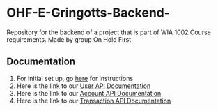 # OHF-E-Gringotts-Backend-
Repository for the backend of a project that is part of WIA 1002 Course requirements. Made by group On Hold First

## Documentation
1. For initial set up, go [here](https://github.com/trinuro/OHF-E-Gringotts-Backend-/blob/main/Documentation/Initial%20Set%20Up.md) for instructions
2. Here is the link to our [User API Documentation](https://github.com/trinuro/OHF-E-Gringotts-Backend-/blob/main/Documentation/Account%20API%20Documentation.md)
3. Here is the link to our [Account API Documentation](https://github.com/trinuro/OHF-E-Gringotts-Backend-/blob/main/Documentation/User%20API%20Documentation.md)
4. Here is the link to our [Transaction API Documentation](/Documentation/Transaction%20API%20Documentation.md)